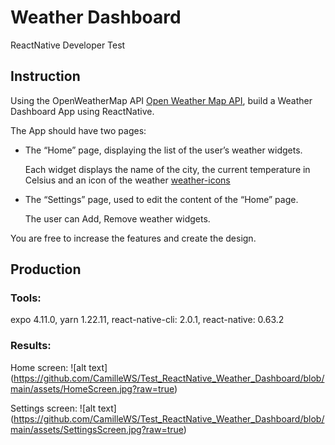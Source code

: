 # Weather Dashboard

ReactNative Developer Test
## Instruction

Using the OpenWeatherMap API [Open Weather Map API](http://www.openweathermap.com/current), build a Weather Dashboard App using ReactNative.

The App should have two pages:

- The “Home” page, displaying the list of the user’s weather widgets.

    Each widget displays the name of the city, the current temperature in Celsius and an icon of the weather [weather-icons](http://erikflowers.github.io/weather-icons/)

- The “Settings” page, used to edit the content of the “Home” page.

    The user can Add, Remove weather widgets.

You are free to increase the features and create the design.

## Production

### Tools:
expo 4.11.0, 
yarn 1.22.11, 
react-native-cli: 2.0.1, 
react-native: 0.63.2

### Results:

Home screen:
![alt text] (https://github.com/CamilleWS/Test_ReactNative_Weather_Dashboard/blob/main/assets/HomeScreen.jpg?raw=true)

Settings screen:
![alt text] (https://github.com/CamilleWS/Test_ReactNative_Weather_Dashboard/blob/main/assets/SettingsScreen.jpg?raw=true)

